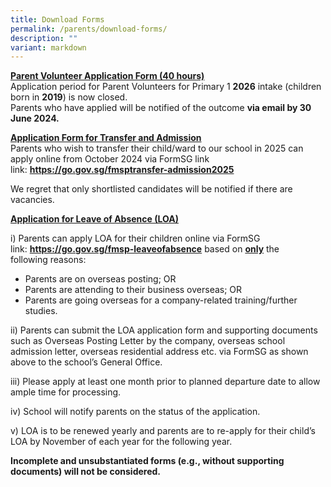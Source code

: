 ```yaml
---
title: Download Forms
permalink: /parents/download-forms/
description: ""
variant: markdown
---
```

<p><strong><u>Parent Volunteer Application Form (40 hours)<br></u></strong>Application period for Parent Volunteers for Primary 1 <strong>2026</strong> intake (children born in <strong>2019</strong>) is now closed. 
<br>Parents who have applied will be notified of the outcome <strong>via email by 30 June 2024.</strong>


</p><p><strong><u>Application Form for Transfer and Admission<br></u></strong>Parents who wish to transfer their child/ward to our school in 2025 can apply online from October 2024 via FormSG link link:&nbsp;<strong><a href="https://go.gov.sg/fmsptransfer-admission2025">https://go.gov.sg/fmsptransfer-admission2025</a></strong></p>
<p>We regret that only shortlisted candidates will be notified if there are vacancies.</p>
<p><strong><u>Application for Leave of Absence (LOA)</u></strong></p>
<p>i) Parents can apply LOA for their children online via FormSG link:&nbsp;<a target="" href="https://go.gov.sg/fmsp-leaveofabsence"><strong>https://go.gov.sg/fmsp-leaveofabsence</strong></a> based on&nbsp;<strong><u>only</u></strong>&nbsp;the following&nbsp;reasons:</p>
<ul>
<li>Parents are on overseas posting; OR</li>
<li>Parents are attending to their business overseas; OR</li>
<li>Parents are going overseas for a company-related training/further studies.&nbsp;</li>
</ul>
<p>ii) Parents can submit the LOA application form and supporting documents such as Overseas Posting Letter by the company, overseas school admission letter, overseas residential address etc. via FormSG as shown above to the school’s General Office.</p>
<p>iii) Please apply at least one month prior to planned departure date to allow ample time for processing.</p>
<p>iv) School will notify parents on the status of the application.</p>
<p>v) LOA is to be renewed yearly and parents are to re-apply for their child’s LOA by November of each year for the following year.</p>
<p><strong>Incomplete and unsubstantiated forms (e.g., without supporting documents) will not be considered.</strong></p>